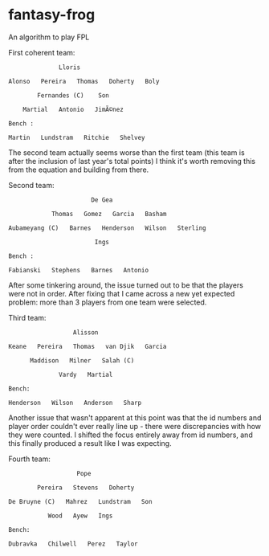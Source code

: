 # fantasy-frog
An algorithm to play FPL

First coherent team: 

                  Lloris
              
    Alonso   Pereira   Thomas   Doherty   Boly

            Fernandes (C)    Son

        Martial   Antonio   JimÃ©nez
    
    Bench : 

    Martin   Lundstram   Ritchie   Shelvey   
    
    
    
The second team actually seems worse than the first team (this team is after the inclusion of last year's total points) 
I think it's worth removing this from the equation and building from there.

Second team:

                           De Gea

                Thomas   Gomez   Garcia   Basham

    Aubameyang (C)   Barnes   Henderson   Wilson   Sterling
    
                            Ings

    Bench :

    Fabianski   Stephens   Barnes   Antonio
    
    

After some tinkering around, the issue turned out to be that the players were not in order. After fixing that I came across a new yet expected problem: more than 3 players from one team were selected.

Third team:

                      Alisson 

    Keane   Pereira   Thomas   van Djik   Garcia

          Maddison   Milner   Salah (C)

                  Vardy   Martial
                  
    Bench:
    
    Henderson   Wilson   Anderson   Sharp
   
Another issue that wasn't apparent at this point was that the id numbers and player order couldn't ever really line up - there were discrepancies with how they were counted. I shifted the focus entirely away from id numbers, and this finally produced a result like I was expecting.

Fourth team:

                       Pope

            Pereira   Stevens   Doherty   

    De Bruyne (C)   Mahrez   Lundstram   Son

               Wood   Ayew   Ings

    Bench:

    Dubravka   Chilwell   Perez   Taylor



